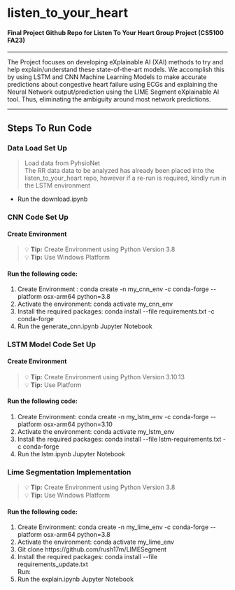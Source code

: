 # listen_to_your_heart <br>
#### Final Project Github Repo for Listen To Your Heart Group Project (CS5100 FA23)
_____________________

The Project focuses on developing eXplainable AI (XAI) methods to try and help explain/understand these state-of-the-art models. We accomplish this by using LSTM and CNN Machine Learning Models to make accurate predictions about congestive heart failure using ECGs and explaining the Neural Network output/prediction using the LIME Segment eXplainable AI tool. Thus, eliminating the ambiguity around most network predictions.
_____________________________
## Steps To Run Code  <br>

### Data Load Set Up  <br>
> Load data from PyhsioNet  <br>
The RR data data to be analyzed has already been placed into the listen_to_your_heart repo, however if a re-run is required, kindly run in the LSTM environment <br>
* Run the download.ipynb <br>

### CNN Code Set Up  <br>
#### Create Environment <br>
> :bulb: **Tip:** Create Environment using Python Version 3.8 <br>
> :bulb: **Tip:** Use Windows Platform <br>

#### Run the following code: <br>
<ol>
  <li> Create Environment : conda create -n my_cnn_env -c conda-forge --platform osx-arm64 python=3.8 </li>
  <li> Activate the environment: conda activate my_cnn_env </li>
  <li> Install the required packages: conda install --file requirements.txt -c conda-forge</li>
  <li> Run the generate_cnn.ipynb Jupyter Notebook </li>
</ol>

### LSTM Model Code Set Up 
#### Create Environment <br>
> :bulb: **Tip:** Create Environment using Python Version 3.10.13 <br>
> :bulb: **Tip:** Use Platform <br>
#### Run the following code: <br>
<ol>
  <li> Create Environment: conda create -n my_lstm_env -c conda-forge --platform osx-arm64 python=3.10 </li>
  <li> Activate the environment: conda activate my_lstm_env</li>
  <li> Install the required packages: conda install --file lstm-requirements.txt -c conda-forge</li>
  <li> Run the lstm.ipynb Jupyter Notebook </li>
</ol>

### Lime Segmentation Implementation 
> :bulb: **Tip:** Create Environment using Python Version 3.8 <br>
> :bulb: **Tip:** Use Windows Platform <br>

#### Run the following code: <br>

<ol>
  <li> Create Environment: conda create -n my_lime_env -c conda-forge --platform osx-arm64 python=3.8 </li>
  <li> Activate the environment: conda activate my_lime_env </li>
  <li> Git clone https://github.com/rush17m/LIMESegment </li>
  <li> Install the required packages: conda install --file requirements_update.txt </li>
  Run:
  <li> Run the explain.ipynb Jupyter Notebook </li>
</ol>






